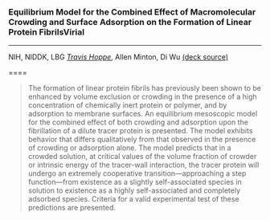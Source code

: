### Equilibrium Model for the Combined Effect of Macromolecular Crowding and Surface Adsorption on the Formation of Linear Protein FibrilsVirial

----------

NIH, NIDDK, LBG
*[Travis Hoppe](http://thoppe.github.io/)*, Allen Minton, Di Wu
[(deck source)](https://github.com/thoppe/Presentation_NIST_crowding)

====

> The formation of linear protein fibrils has previously been shown to be enhanced by volume exclusion or crowding in the presence of a high concentration of chemically inert protein or polymer, and by adsorption to membrane surfaces. An equilibrium mesoscopic model for the combined effect of both crowding and adsorption upon the fibrillation of a dilute tracer protein is presented. The model exhibits behavior that differs qualitatively from that observed in the presence of crowding or adsorption alone. The model predicts that in a crowded solution, at critical values of the volume fraction of crowder or intrinsic energy of the tracer-wall interaction, the tracer protein will undergo an extremely cooperative transition—approaching a step function—from existence as a slightly self-associated species in solution to existence as a highly self-associated and completely adsorbed species. Criteria for a valid experimental test of these predictions are presented.
